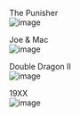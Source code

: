 The Punisher  
![image](http://www.romnation.net/rn/screenshots/10969.jpg)

Joe & Mac  
![image](http://upload.wikimedia.org/wikipedia/en/thumb/f/f1/Joe_%26_Mac.png/220px-Joe_%26_Mac.png)

Double Dragon II  
![image](http://www.romnation.net/rn/screenshots/9757.jpg)

19XX  
![image](http://www.romnation.net/rn/screenshots/9262.jpg)

